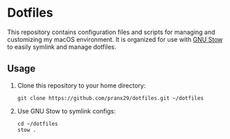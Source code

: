# Dotfiles

This repository contains configuration files and scripts for managing and customizing my macOS environment. It is organized for use with [GNU Stow](https://www.gnu.org/software/stow/) to easily symlink and manage dotfiles.

## Usage

1. Clone this repository to your home directory:
   ```
   git clone https://github.com/pranx29/dotfiles.git ~/dotfiles
   ```
2. Use GNU Stow to symlink configs:
   ```
   cd ~/dotfiles
   stow .
   ```